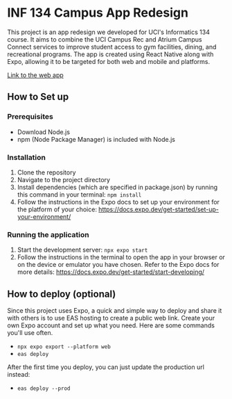 # INF 134 Campus App Redesign
This project is an app redesign we developed for UCI's Informatics 134 course. It aims to combine the UCI Campus Rec and Atrium Campus Connect services to improve student access to gym facilities, dining, and recreational programs. The app is created using React Native along with Expo, allowing it to be targeted for both web and mobile and platforms.

[Link to the web app](https://inf134-campus-app-redesign--04xv58jghx.expo.app)
## How to Set up
### Prerequisites
- Download Node.js
- npm (Node Package Manager) is included with Node.js
### Installation
1. Clone the repository
2. Navigate to the project directory
3. Install dependencies (which are specified in package.json) by running this command in your terminal: ```npm install```
4. Follow the instructions in the Expo docs to set up your environment for the platform of your choice: https://docs.expo.dev/get-started/set-up-your-environment/

### Running the application
1. Start the development server: ```npx expo start```
2. Follow the instructions in the terminal to open the app in your browser or on the device or emulator you have chosen. Refer to the Expo docs for more details: https://docs.expo.dev/get-started/start-developing/

## How to deploy (optional)
Since this project uses Expo, a quick and simple way to deploy and share it with others is to use EAS hosting to create a public web link. Create your own Expo account and set up what you need. Here are some commands you'll use often.
- `npx expo export --platform web`
- `eas deploy`

After the first time you deploy, you can just update the production url instead:
- `eas deploy --prod`
